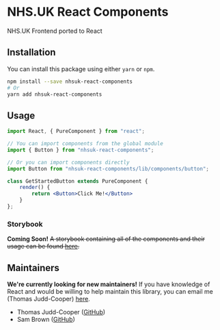 # NHS.UK React Components
NHS.UK Frontend ported to React

## Installation

You can install this package using either `yarn` or `npm`.

```bash
npm install --save nhsuk-react-components
# Or
yarn add nhsuk-react-components 
```

## Usage

```jsx
import React, { PureComponent } from "react";

// You can import components from the global module
import { Button } from "nhsuk-react-components";

// Or you can import components directly
import Button from "nhsuk-react-components/lib/components/button";

class GetStartedButton extends PureComponent {
    render() {
        return <Button>Click Me!</Button>
    }
};
```

### Storybook

**Coming Soon!**
~~A storybook containing all of the components and their usage can be found [here](https://nhsdigital.github.io/nhsuk-react-components).~~

## Maintainers

**We're currently looking for new maintainers!** If you have knowledge of React and would be willing to help maintain this library, you can email me (Thomas Judd-Cooper) [here](mailto:thomas.judd-cooper1@nhs.net).

- Thomas Judd-Cooper    ([GitHub](https://github.com/tomdango))
- Sam Brown             ([GitHub](https://github.com/samueldavidbrown))
